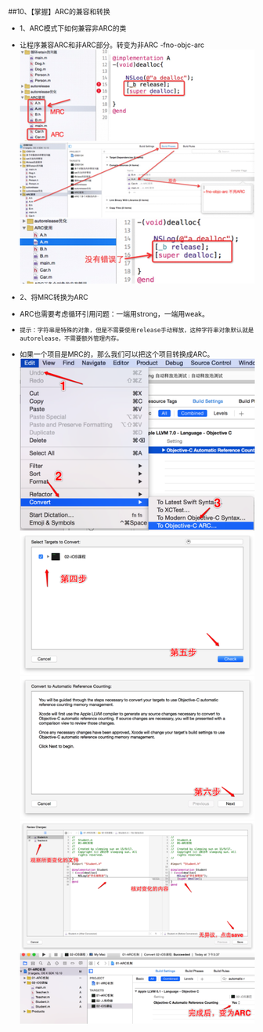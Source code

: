 ##10、【掌握】ARC的兼容和转换
* 1、ARC模式下如何兼容非ARC的类
 * 让程序兼容ARC和非ARC部分。转变为非ARC -fno-objc-arc
![](./image2/1.png)
![](./image2/11.png)
![](./image2/12.png)

* 2、将MRC转换为ARC
 * ARC也需要考虑循环引用问题：一端用strong，一端用weak。
 * `提示：字符串是特殊的对象，但是不需要使用release手动释放，这种字符串对象默认就是autorelease，不需要额外管理内存。`
 * 如果一个项目是MRC的，那么我们可以把这个项目转换成ARC。
![](./image2/13.png)
![](./image2/2.png)
![](./image2/3.png)
![](./image2/4.png)
![](./image2/5.png)







